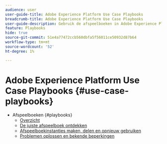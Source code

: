 ```yaml
---
audience: user
user-guide-title: Adobe Experience Platform Use Case Playbooks
breadcrumb-title: Adobe Experience Platform Use Case Playbooks
user-guide-description: Gebruik de afspeelboeken in Adobe Experience Platform om elementen te genereren en aan de slag te gaan met verschillende gevallen van marketinggebruik.
feature: Playbooks
hide: true
source-git-commit: 51e4a77472ccb560dbfa5f56011ce50932d87b64
workflow-type: tm+mt
source-wordcount: '52'
ht-degree: 1%

---
```



# Adobe Experience Platform Use Case Playbooks {#use-case-playbooks}

* Afspeelboeken {#playbooks}
   * [Overzicht](/help/use-case-playbooks/playbooks/overview.md)
   * [De juiste afspeelboek ontdekken](/help/use-case-playbooks/playbooks/discover.md)
   * [Afspeelboekinstanties maken, delen en opnieuw gebruiken](/help/use-case-playbooks/playbooks/create-share-reuse.md)
   * [Problemen oplossen en bekende beperkingen](/help/use-case-playbooks/playbooks/troubleshooting.md)